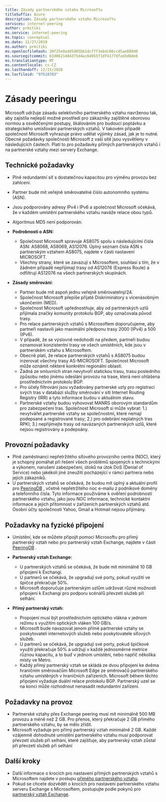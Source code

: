 ```yaml
---
title: Zásady partnerského vztahu Microsoftu
titleSuffix: Azure
description: Zásady partnerského vztahu Microsoftu
services: internet-peering
author: prmitiki
ms.service: internet-peering
ms.topic: conceptual
ms.date: 11/27/2019
ms.author: prmitiki
ms.openlocfilehash: 20f25e0add5d05bb2dcf7f3ebdc86ccd5ae889d0
ms.sourcegitcommit: 63d0621404375d4ac64055f1df4177dfad3d6de6
ms.translationtype: MT
ms.contentlocale: cs-CZ
ms.lasthandoff: 12/15/2020
ms.locfileid: "97510783"
---
```

# <a name="peering-policy"></a>Zásady peeringu
Microsoft udržuje zásadu selektivního partnerského vztahu navrženou tak, aby zajistila nejlepší možné prostředí pro zákazníky zajištěné oborovou normou a osvědčenými postupy, škálováním pro budoucí poptávku a strategického umísťování partnerských vztahů. V takovém případě společnost Microsoft vyhrazuje právo udělat výjimky zásad, jak je to nutné. Obecné požadavky společnosti Microsoft z vaší sítě jsou vysvětleny v následujících částech. Platí to pro požadavky přímých partnerských vztahů i na partnerské vztahy mezi servery Exchange. 

## <a name="technical-requirements"></a>Technické požadavky

* Plně redundantní síť s dostatečnou kapacitou pro výměnu provozu bez zahlcení.
* Partner bude mít veřejně směrovatelné číslo autonomního systému (ASN).
* Jsou podporovány adresy IPv4 i IPv6 a společnost Microsoft očekává, že v každém umístění partnerského vztahu naváže relace obou typů.
* Algoritmus MD5 není podporován.
* **Podrobnosti o ASN:**

    * Společnost Microsoft spravuje AS8075 spolu s následujícími čísla ASN: AS8068, AS8069, AS12076. Úplný seznam čísla ASN s partnerským vztahem AS8075, najdete v části nastavení MICROSOFT.
    * Všechny strany, které se zavazují s Microsoftem, souhlasí s tím, že v žádném případě nepřijímají trasy od AS12076 (Express Route) a odfiltrují AS12076 na všech partnerských skupinách.

* **Zásady směrování:**
    * Partner bude mít aspoň jednu veřejně směrovatelný/24.
    * Společnost Microsoft přepíše přijaté Diskriminátory s vícenásobným ukončením (MED).
    * Společnost Microsoft upřednostňuje, aby od partnerských uzlů přijímala značky komunity protokolu BGP, aby označovala původ trasy.
    * Pro relace partnerských vztahů s Microsoftem doporučujeme, aby partneři nastavili jako maximální předponu trasy 2000 (IPv4) a 500 (IPv6).
    * V případě, že se výslovně nedohodli na předem, partneři budou oznamovat konzistentní trasy ve všech umístěních, kde jsou v partnerském vztahu s Microsoftem.
    * Obecně platí, že relace partnerských vztahů s AS8075 budou inzerovat všechny trasy AS-MICROSOFT. Společnost Microsoft může oznámit některé konkrétní regionální oblasti.
    * Žádná ze smluvních stran nevytvoří statickou trasu, trasu posledního způsobu nebo jinému odeslání provozu na trase, která není ohlášena prostřednictvím protokolu BGP.
    * Pro účely filtrování jsou vyžadovány partnerské uzly pro registraci svých tras v databázi služby směrování v síti Internet Routing Registry (IRR) a tyto informace budou v aktuálním stavu.      
    * Partnerské vztahy budou vyhovovat MANRS oborovým standardům pro zabezpečení tras.  Společnost Microsoft si může vybrat: 1.) nevytvářet partnerské vztahy se společnostmi, které nemají podepsané a registrované trasy; 2.) pro odebrání neplatných tras RPKI; 3.) nepřijímejte trasy od navázaných partnerských uzlů, které nejsou registrovány a podepsány. 

## <a name="operational-requirements"></a>Provozní požadavky
* Plně zaměstnanci nepřetržitého síťového provozního centra (NOC), který je schopný pomáhat při řešení všech problémů spojených s technickými a výkonem, narušení zabezpečení, útoků na útok DoS (Denial of Service) nebo jakékoli jiné zneužití pocházející v rámci partnera nebo jejich zákazníků.
* U partnerských vztahů se očekává, že budou mít úplný a aktuální profil pro [PeeringDB](https://www.peeringdb.com) , včetně nepřetržitého noc e-mailu z podnikové domény a telefonního čísla. Tyto informace používáme k ověření podrobností partnerského vztahu, jako jsou NOC informace, technické kontaktní informace a jejich přítomnost v zařízeních partnerských vztahů atd. Osobní účty společnosti Yahoo, Gmail a Hotmail nejsou přijímány.

## <a name="physical-connection-requirements"></a>Požadavky na fyzické připojení
* Umístění, kde se můžete připojit pomocí Microsoftu pro přímý partnerský vztah nebo pro partnerský vztah Exchange, najdete v části [PeeringDB](https://www.peeringdb.com/net/694) .

* **Partnerský vztah Exchange:**
    * U partnerských vztahů se očekává, že bude mít minimálně 10 GB připojení k Exchangi.
    * U partnerů se očekává, že upgradují své porty, pokud využití ve špičce překračuje 50%.
    * Microsoft doporučuje partnerským uzlům udržovat různé možnosti připojení k Exchangi pro podporu scénářů převzetí služeb při selhání.

* **Přímý partnerský vztah:**
    * Propojení musí být prostřednictvím optického vlákna v jednom režimu s využitím optických vláken 100 GB/s.
    * Microsoft bude navazovat jenom přímé partnerské vztahy se poskytovateli internetových služeb nebo poskytovatele síťových služeb.
    * U partnerů se očekává, že upgradují své porty, pokud špičkové využití překračuje 50% a udržují v každé jednosměrné metrice různou kapacitu, a to buď v jednom umístění, nebo napříč několika místy ve Metro.
    * Každý přímý partnerský vztah se skládá ze dvou připojení ke dvěma hraničním směrovačům Microsoft Edge ze směrovačů partnerského vztahu umístěných v hraničních zařízeních. Microsoft během těchto připojení vyžaduje duální relace protokolu BGP. Partnerský uzel se na konci může rozhodnout nenasadit redundantní zařízení.


## <a name="traffic-requirements"></a>Požadavky na provoz

* Partnerské vztahy přes Exchange peering musí mít minimálně 500 MB provozu a méně než 2 GB. Pro přenos, který překračuje 2 GB přímého partnerského vztahu, by se mělo zřídit.
* Microsoft vyžaduje pro přímý partnerský vztah minimálně 2 GB. Každé vzájemně dohodnuté umístění partnerského vztahu musí podporovat převzetí služeb při selhání, které zajišťuje, aby partnerský vztah zůstal při převzetí služeb při selhání 

## <a name="next-steps"></a>Další kroky

* Další informace o krocích pro nastavení přímých partnerských vztahů s Microsoftem najdete v postupu [přímého partnerského vztahu](walkthrough-direct-all.md).
* Pokud se chcete dozvědět o krocích pro nastavení partnerského vztahu serveru Exchange s Microsoftem, postupujte podle pokynů pro [partnerský vztah Exchange](walkthrough-exchange-all.md).
